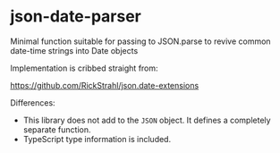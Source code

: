 # json-date-parser
Minimal function suitable for passing to JSON.parse to revive common date-time strings into Date objects

Implementation is cribbed straight from:

https://github.com/RickStrahl/json.date-extensions

Differences:
* This library does not add to the `JSON` object. It defines a completely separate function.
* TypeScript type information is included.
